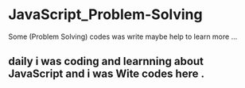 # JavaScript_Problem-Solving
Some (Problem Solving) codes was write maybe help to learn more ...

## daily i was coding and learnning about JavaScript and i was Wite codes here .
